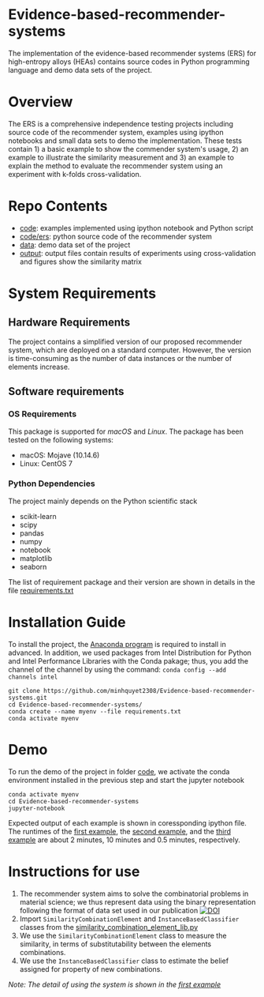 # Evidence-based-recommender-systems
The implementation of the evidence-based recommender systems (ERS) for high-entropy alloys (HEAs) contains source codes in Python programming language and demo data sets of the project.

# Overview

The ERS is a comprehensive independence testing projects including source code of the recommender system, examples using ipython notebooks and small data sets to demo the implementation. These tests contain 1) a basic example to show the commender system's usage, 2) an example to illustrate the similarity measurement and 3) an example to explain the method to evaluate the recommender system using an experiment with k-folds cross-validation.

# Repo Contents

* [code](code): examples implemented using ipython notebook and Python script
* [code/ers](code/ers): python source code of the recommender system
* [data](data): demo data set of the project
* [output](output): output files contain results of experiments using cross-validation and figures show the similarity matrix

# System Requirements

## Hardware Requirements

The project contains a simplified version of our proposed recommender system, which are deployed on a standard computer. However, the version is time-consuming as the number of data instances or the number of elements increase.

## Software requirements

### OS Requirements

This package is supported for *macOS* and *Linux*. The package has been tested on the following systems:

* macOS: Mojave (10.14.6)
* Linux: CentOS 7

### Python Dependencies

The project mainly depends on the Python scientific stack

* scikit-learn
* scipy
* pandas
* numpy
* notebook
* matplotlib
* seaborn

The list of requirement package and their version are shown in details in the file [requirements.txt](requirements.txt)

# Installation Guide

To install the project, the [Anaconda program](https://www.google.com/url?sa=t&rct=j&q=&esrc=s&source=web&cd=&cad=rja&uact=8&ved=2ahUKEwjjtdOynoDvAhVFE6YKHQWgBDsQFjABegQIBhAD&url=https%3A%2F%2Fdocs.anaconda.com%2Fanaconda%2Finstall%2F&usg=AOvVaw0Y7hdNB3U4QdhBqCbBWwGJ) is required to install in advanced. In addition, we used packages from Intel Distribution for Python and Intel Performance Libraries with the Conda pakage; thus, you add the channel of the channel by using the command: ```conda config --add channels intel```

```
git clone https://github.com/minhquyet2308/Evidence-based-recommender-systems.git
cd Evidence-based-recommender-systems/
conda create --name myenv --file requirements.txt
conda activate myenv
```

# Demo

To run the demo of the project in folder [code](code), we activate the conda environment installed in the previous step and start the jupyter notebook

```
conda activate myenv
cd Evidence-based-recommender-systems
jupyter-notebook
```

Expected output of each example is shown in coressponding ipython file. The runtimes of the [first example](code/basic_example.ipynb), the [second example](code/evaluate_recommendation_performance_using_k_folds.ipynb), and the [third example](code/visualize_similarity_matrix.ipynb) are about 2 minutes, 10 minutes and 0.5 minutes, respectively.

# Instructions for use

1. The recommender system aims to solve the combinatorial problems in material science; we thus represent data using the binary representation following the format of data set used in our publication [![DOI](https://zenodo.org/badge/DOI/10.5281/zenodo.4557463.svg)](https://doi.org/10.5281/zenodo.4557463)
2. Import ```SimilarityCombinationElement``` and ```InstanceBasedClassifier``` classes from the [similarity_combination_element_lib.py](code/ers/similarity_combination_element_lib.py)
3. We use the ```SimilarityCombinationElement``` class to measure the similarity, in terms of substitutability between the elements combinations.
4. We use the ```InstanceBasedClassifier``` class to estimate the belief assigned for property of new combinations.

*Note: The detail of using the system is shown in the [first example](code/basic_example.ipynb)*